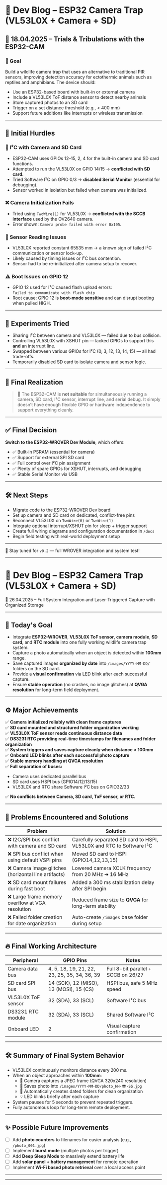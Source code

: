 # 🧪 Dev Blog – ESP32 Camera Trap (VL53L0X + Camera + SD)

## 📅 18.04.2025 – Trials & Tribulations with the ESP32-CAM

### 🎯 Goal
Build a wildlife camera trap that uses an alternative to traditional PIR sensors,
improving detection accuracy for ectothermic animals such as reptiles and amphibians.
The device should:
- Use an ESP32-based board with built-in or external camera
- Include a VL53L0X ToF distance sensor to detect nearby animals
- Store captured photos to an SD card
- Trigger on a set distance threshold (e.g., < 400 mm)
- Support future additions like interrupts or wireless transmission

---

## 😬 Initial Hurdles

### 🧠 I²C with Camera and SD Card
- ESP32-CAM uses GPIOs 12–15, 2, 4 for the built-in camera and SD card functions.
- Attempted to run the VL53L0X on GPIO 14/15 → **conflicted with SD card**.
- Tried Software I²C on GPIO 0/3 → **disabled Serial Monitor** (essential for debugging).
- Sensor worked in isolation but failed when camera was initialized.

### ❌ Camera Initialization Fails
- Tried using `TwoWire(1)` for VL53L0X → **conflicted with the SCCB interface** used by the OV2640 camera.
- Error shown: `Camera probe failed with error 0x105`.

### 🧨 Sensor Reading Issues
- VL53L0X reported constant 65535 mm → a known sign of failed I²C communication or sensor lock-up.
- Likely caused by timing issues or I²C bus contention.
- Sensor had to be re-initialized after camera setup to recover.

### ⚠️ Boot Issues on GPIO 12
- GPIO 12 used for I²C caused flash upload errors:  
  `Failed to communicate with flash chip`
- Root cause: GPIO 12 is **boot-mode sensitive** and can disrupt booting when pulled HIGH.

---

## 🧪 Experiments Tried

- Sharing I²C between camera and VL53L0X — failed due to bus collision.
- Controlling VL53L0X with XSHUT pin — lacked GPIOs to support this **and** an interrupt line.
- Swapped between various GPIOs for I²C (0, 3, 12, 13, 14, 15) — all had trade-offs.
- Temporarily disabled SD card to isolate camera and sensor logic.

---

## 🔄 Final Realization

> 🧠 The ESP32-CAM is **not suitable** for simultaneously running a camera, SD card, I²C sensor, interrupt line, and serial debug. It simply doesn’t have enough flexible GPIO or hardware independence to support everything cleanly.

---

## ✅ Final Decision

**Switch to the ESP32-WROVER Dev Module**, which offers:
- ✅ Built-in PSRAM (essential for camera)
- ✅ Support for external SPI SD card
- ✅ Full control over I²C pin assignment
- ✅ Plenty of spare GPIOs for XSHUT, interrupts, and debugging
- ✅ Stable Serial Monitor via USB

---

## 🛠️ Next Steps

- Migrate code to the ESP32-WROVER Dev board
- Set up camera and SD card on dedicated, conflict-free pins
- Reconnect VL53L0X on `TwoWire(0)` or `TwoWire(1)`
- Integrate optional interrupt/XSHUT pin for sleep + trigger support
- Create full wiring diagrams and configuration documentation in `/docs`
- Begin field testing with real-world deployment setup

---

📝 Stay tuned for `v0.2` — full WROVER integration and system test!


-----------------------



# 🧪 Dev Blog – ESP32 Camera Trap (VL53L0X + Camera + SD)
📅 26.04.2025 – Full System Integration and Laser-Triggered Capture with Organized Storage

---

## 🎯 Today's Goal

- Integrate **ESP32-WROVER**, **VL53L0X ToF sensor**, **camera module**, **SD card**, and **RTC module** into one fully working wildlife camera trap system.
- Capture a photo automatically when an object is detected within **100mm** range.
- Save captured images **organized by date** into `/images/YYYY-MM-DD/` folders on the SD card.
- Provide a **visual confirmation** via LED blink after each successful capture.
- Ensure **stable operation** (no crashes, no image glitches) at **QVGA resolution** for long-term field deployment.

---

## ⚙️ Major Achievements

✅ **Camera initialized reliably with clean frame captures**  
✅ **SD card mounted and structured folder organization working**  
✅ **VL53L0X ToF sensor reads continuous distance data**  
✅ **DS3231 RTC providing real-time timestamps for filenames and folder organization**  
✅ **System triggers and saves capture cleanly when distance < 100mm**  
✅ **Onboard LED blinks after each successful photo capture**  
✅ **Stable memory handling at QVGA resolution**  
✅ **Full separation of buses:**
- Camera uses dedicated parallel bus
- SD card uses HSPI bus (GPIO14/12/13/15)
- VL53L0X and RTC share Software I²C bus on GPIO32/33

✅ **No conflicts between Camera, SD card, ToF sensor, or RTC.**

---

## 😬 Problems Encountered and Solutions

| Problem | Solution |
|---------|----------|
| ❌ I2C/SPI bus conflict with camera and SD card | Carefully separated SD card to HSPI, VL53L0X and RTC to Software I²C |
| ❌ SPI bus conflict when using default VSPI pins | Moved SD card to HSPI (GPIO14,12,13,15) |
| ❌ Camera image glitches (horizontal line artifacts) | Lowered camera XCLK frequency from 20 MHz ➔ 16 MHz |
| ❌ SD card mount failures during fast boot | Added a 300 ms stabilization delay after SPI begin |
| ❌ Large frame memory overflow at VGA resolution | Reduced frame size to **QVGA** for long-term stability |
| ❌ Failed folder creation for date organization | Auto-create `/images` base folder during setup |

---

## 🔥 Final Working Architecture

| Peripheral | GPIO Pins | Notes |
|------------|-----------|-------|
| Camera data bus | 4, 5, 18, 19, 21, 22, 23, 25, 35, 34, 36, 39 | Full 8-bit parallel + SCCB on 26/27 |
| SD card SPI bus | 14 (SCK), 12 (MISO), 13 (MOSI), 15 (CS) | HSPI bus, safe 5 MHz speed |
| VL53L0X ToF sensor | 32 (SDA), 33 (SCL) | Software I²C bus |
| DS3231 RTC module | 32 (SDA), 33 (SCL) | Shared Software I²C |
| Onboard LED | 2 | Visual capture confirmation |

---

## 🛠️ Summary of Final System Behavior

- VL53L0X continuously monitors distance every 200 ms.
- When an object approaches within **100mm**:
  - 📸 Camera captures a JPEG frame (QVGA 320x240 resolution)
  - 💾 Saves photo into `/images/YYYY-MM-DD/photo_HH-MM-SS.jpg`
  - 📂 Automatically creates dated folders for clean organization
  - 💡 LED blinks briefly after each capture
- System pauses for 5 seconds to prevent repeated triggers.
- Fully autonomous loop for long-term remote deployment.

---

## ✨ Possible Future Improvements

- [ ] Add **photo counters** to filenames for easier analysis (e.g., `/photo_001.jpg`)
- [ ] Implement **burst mode** (multiple photos per trigger)
- [ ] Add **Deep Sleep Mode** to massively extend battery life
- [ ] Add **solar panel + battery management** for remote operation
- [ ] Implement **Wi-Fi based photo retrieval** over a local access point

---





---


